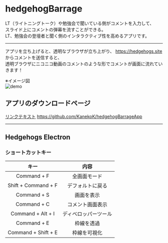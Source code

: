 # hedgehogBarrage

LT（ライトニングトーク）や勉強会で聞いている側がコメントを入力して、  
スライド上にコメントの弾幕を流すことができる。  
LT、勉強会の登壇者と聞く側のインタラクティブ性を高めるアプリです。

***

アプリを立ち上げると、透明なブラウザが立ち上がり、 https://hedgehogs.site からコメントを送信すると、  
透明ブラウザにニコニコ動画のコメントのような形でコメントが画面に流れていきます！  

※イメージ図  
![demo](https://raw.githubusercontent.com/wiki/KanekoK/hedgehogBarrage/img/hedgehogs.gif)

## アプリのダウンロードページ

<a href="http://hedgehogs.site/HedgehogsBarrage/" download>リンクテキスト</a>
https://github.com/KanekoK/hedgehogBarrageApp

***

## Hedgehogs Electron
### ショートカットキー
| キー | 内容 | 
|:----:|:----:|
|  Command + F | 全画面モード |
| Shift + Command + F | デフォルトに戻る |
| Command + S | 画面を表示 |
| Command + C | コメント画面表示 |
| Command + Alt + I | ディベロッパーツール |
| Command + E | 枠線を透過 |
| Command + Shift + E | 枠線を可視化 |
